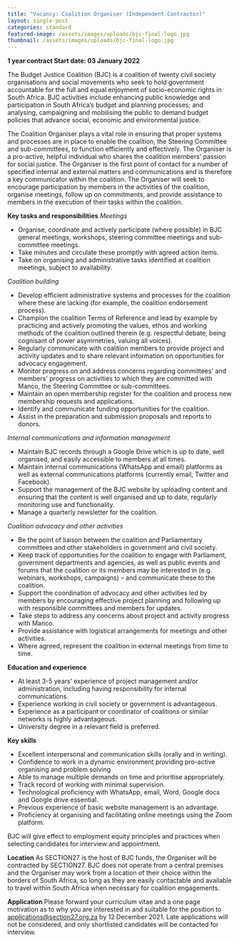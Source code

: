 ```yaml
---
title: "Vacancy: Coalition Organiser (Independent Contractor)"
layout: single-post
categories: standard
featured-image: /assets/images/uploads/bjc-final-logo.jpg
thumbnail: /assets/images/uploads/bjc-final-logo.jpg
---
```

**1 year contract
Start date: 03 January 2022**


The Budget Justice Coalition (BJC) is a coalition of twenty civil society organisations and social movements who seek to hold government accountable for the full and equal enjoyment of socio-economic rights in South Africa. BJC activities include enhancing public knowledge and participation in South Africa’s budget and planning processes; and analysing, campaigning and mobilising the public to demand budget policies that advance social, economic and environmental justice. 


The Coalition Organiser plays a vital role in ensuring that proper systems and processes are in place to enable the coalition, the Steering Committee and sub-committees, to function efficiently and effectively. The Organiser is a pro-active, helpful individual who shares the coalition members’ passion for social justice.
The Organiser is the first point of contact for a number of specified internal and external matters and communications and is therefore a key communicator within the coalition. The Organiser will seek to encourage participation by members in the activities of the coalition, organise meetings, follow up on commitments, and provide assistance to members in the execution of their tasks within the coalition.


**Key tasks and responsibilities**
*Meetings*

* Organise, coordinate and actively participate (where possible) in BJC general meetings, workshops, steering committee meetings and sub-committee meetings. 
* Take minutes and circulate these promptly with agreed action items. 
* Take on organising and administrative tasks identified at coalition meetings, subject to availability. 



*Coalition building*

* Develop efficient administrative systems and processes for the coalition where these are lacking (for example, the coalition endorsement process).
* Champion the coalition Terms of Reference and lead by example by practicing and actively promoting the values, ethos and working methods of the coalition outlined therein (e.g. respectful debate, being cognisant of power asymmetries, valuing all voices).
* Regularly communicate with coalition members to provide project and activity updates and to share relevant information on opportunities for advocacy engagement. 
* Monitor progress on and address concerns regarding committees' and members' progress on activities to which they are committed with Manco, the Steering Committee or sub-committees.
* Maintain an open membership register for the coalition and process new membership requests and applications.
* Identify and communicate funding opportunities for the coalition.
* Assist in the preparation and submission proposals and reports to donors.



*Internal communications and information management*

* Maintain BJC records through a Google Drive which is up to date, well organised, and easily accessible to members at all times. 
* Maintain internal communications (WhatsApp and email) platforms as well as external communications platforms (currently email, Twitter and Facebook).
* Support the management of the BJC website by uploading content and ensuring that the content is well organised and up to date, regularly monitoring use and functionality. 
* Manage a quarterly newsletter for the coalition.



*Coalition advocacy and other activities*

* Be the point of liaison between the coalition and Parliamentary committees and other stakeholders in government and civil society.
* Keep track of opportunities for the coalition to engage with Parliament, government departments and agencies, as well as public events and forums that the coalition or its members may be interested in (e.g. webinars, workshops, campaigns) – and communicate these to the coalition.
* Support the coordination of advocacy and other activities led by members by encouraging effective project planning and following up with responsible committees and members for updates.
* Take steps to address any concerns about project and activity progress with Manco.
* Provide assistance with logistical arrangements for meetings and other activities.
* Where agreed, represent the coalition in external meetings from time to time.



**Education and experience**

* At least 3-5 years’ experience of project management and/or administration, including having responsibility for internal communications.
* Experience working in civil society or government is advantageous.
* Experience as a participant or coordinator of coalitions or similar networks is highly advantageous.
* University degree in a relevant field is preferred.


**Key skills**

* Excellent interpersonal and communication skills (orally and in writing).
* Confidence to work in a dynamic environment providing pro-active organising and problem solving
* Able to manage multiple demands on time and prioritise appropriately.
* Track record of working with minimal supervision.
* Technological proficiency with WhatsApp, email, Word, Google docs and Google drive essential.
* Previous experience of basic website management is an advantage.
* Proficiency at organising and facilitating online meetings using the Zoom platform.

BJC will give effect to employment equity principles and practices when selecting candidates for interview and appointment.

**Location**
As SECTION27 is the host of BJC funds, the Organiser will be contracted by SECTION27. BJC does not operate from a central premises and the Organiser may work from a location of their choice within the borders of South Africa, so long as they are easily contactable and available to travel within South Africa when necessary for coalition engagements.


**Application**
Please forward your curriculum vitae and a one page motivation as to why you are interested in and suitable for the position to applications@section27.org.za by 12 December 2021. Late applications will not be considered, and only shortlisted candidates will be contacted for interview.